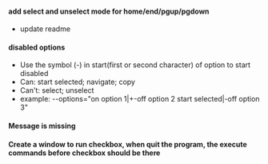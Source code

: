 #### add select and unselect mode for home/end/pgup/pgdown

- update readme

#### disabled options

- Use the symbol (-) in start(first or second character) of option to start disabled
- Can: start selected; navigate; copy
- Can't: select; unselect
- example: --options="on option 1|+-off option 2 start selected|-off option 3"

#### Message is missing

#### Create a window to run checkbox, when quit the program, the execute commands before checkbox should be there
